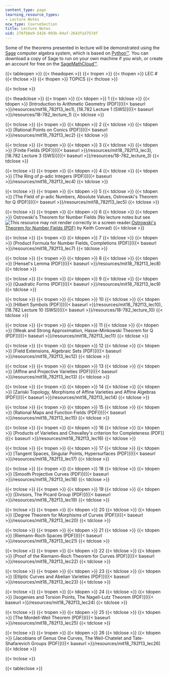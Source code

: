 ```yaml
---
content_type: page
learning_resource_types:
- Lecture Notes
ocw_type: CourseSection
title: Lecture Notes
uid: 276fb8e9-5426-093b-04af-2643fa3757df
---
```


Some of the theorems presented in lecture will be demonstrated using the [Sage](http://sagemath.org/) computer algebra system, which is based on [Python™](http://www.python.org/). You can download a copy of Sage to run on your own machine if you wish, or create an account for free on the [SageMathCloud™](https://cloud.sagemath.com/?utm_source=sagemath.org&utm_medium=banner).

{{< tableopen >}}
{{< theadopen >}}
{{< tropen >}}
{{< thopen >}}
LEC #
{{< thclose >}}
{{< thopen >}}
TOPICS
{{< thclose >}}

{{< trclose >}}

{{< theadclose >}}
{{< tropen >}}
{{< tdopen >}}
1
{{< tdclose >}}
{{< tdopen >}}
[Introduction to Arithmetic Geometry (PDF)]({{< baseurl >}}/resources/mit18_782f13_lec1), [18.782 Lecture 1 (SWS)]({{< baseurl >}}/resources/18-782_lecture_1)
{{< tdclose >}}

{{< trclose >}}
{{< tropen >}}
{{< tdopen >}}
2
{{< tdclose >}}
{{< tdopen >}}
[Rational Points on Conics (PDF)]({{< baseurl >}}/resources/mit18_782f13_lec2)
{{< tdclose >}}

{{< trclose >}}
{{< tropen >}}
{{< tdopen >}}
3
{{< tdclose >}}
{{< tdopen >}}
[Finite Fields (PDF)]({{< baseurl >}}/resources/mit18_782f13_lec3), [18.782 Lecture 3 (SWS)]({{< baseurl >}}/resources/18-782_lecture_3)
{{< tdclose >}}

{{< trclose >}}
{{< tropen >}}
{{< tdopen >}}
4
{{< tdclose >}}
{{< tdopen >}}
[The Ring of _p_\-adic Integers (PDF)]({{< baseurl >}}/resources/mit18_782f13_lec4)
{{< tdclose >}}

{{< trclose >}}
{{< tropen >}}
{{< tdopen >}}
5
{{< tdclose >}}
{{< tdopen >}}
[The Field of _p_\-adic Numbers, Absolute Values, Ostrowski's Theorem for Q (PDF)]({{< baseurl >}}/resources/mit18_782f13_lec5)
{{< tdclose >}}

{{< trclose >}}
{{< tropen >}}
{{< tdopen >}}
6
{{< tdclose >}}
{{< tdopen >}}
Ostrowski's Theorem for Number Fields (No lecture notes but see ![This resource may not render correctly in a screen reader.](/images/inacessible.gif)[Ostrowski's Theorem for Number Fields (PDF)](http://www.math.uconn.edu/~kconrad/blurbs/gradnumthy/ostrowskinumbfield.pdf) by Keith Conrad)
{{< tdclose >}}

{{< trclose >}}
{{< tropen >}}
{{< tdopen >}}
7
{{< tdclose >}}
{{< tdopen >}}
[Product Formula for Number Fields, Completions (PDF)]({{< baseurl >}}/resources/mit18_782f13_lec7)
{{< tdclose >}}

{{< trclose >}}
{{< tropen >}}
{{< tdopen >}}
8
{{< tdclose >}}
{{< tdopen >}}
[Hensel's Lemma (PDF)]({{< baseurl >}}/resources/mit18_782f13_lec8)
{{< tdclose >}}

{{< trclose >}}
{{< tropen >}}
{{< tdopen >}}
9
{{< tdclose >}}
{{< tdopen >}}
[Quadratic Forms (PDF)]({{< baseurl >}}/resources/mit18_782f13_lec9)
{{< tdclose >}}

{{< trclose >}}
{{< tropen >}}
{{< tdopen >}}
10
{{< tdclose >}}
{{< tdopen >}}
[Hilbert Symbols (PDF)]({{< baseurl >}}/resources/mit18_782f13_lec10), [18.782 Lecture 10 (SWS)]({{< baseurl >}}/resources/18-782_lecture_10)
{{< tdclose >}}

{{< trclose >}}
{{< tropen >}}
{{< tdopen >}}
11
{{< tdclose >}}
{{< tdopen >}}
[Weak and Strong Approximation, Hasse-Minkowski Theorem for Q (PDF)]({{< baseurl >}}/resources/mit18_782f13_lec11)
{{< tdclose >}}

{{< trclose >}}
{{< tropen >}}
{{< tdopen >}}
12
{{< tdclose >}}
{{< tdopen >}}
[Field Extensions, Algebraic Sets (PDF)]({{< baseurl >}}/resources/mit18_782f13_lec12)
{{< tdclose >}}

{{< trclose >}}
{{< tropen >}}
{{< tdopen >}}
13
{{< tdclose >}}
{{< tdopen >}}
[Affine and Projective Varieties (PDF)]({{< baseurl >}}/resources/mit18_782f13_lec13)
{{< tdclose >}}

{{< trclose >}}
{{< tropen >}}
{{< tdopen >}}
14
{{< tdclose >}}
{{< tdopen >}}
[Zariski Topology, Morphisms of Affine Varieties and Affine Algebras (PDF)]({{< baseurl >}}/resources/mit18_782f13_lec14)
{{< tdclose >}}

{{< trclose >}}
{{< tropen >}}
{{< tdopen >}}
15
{{< tdclose >}}
{{< tdopen >}}
[Rational Maps and Function Fields (PDF)]({{< baseurl >}}/resources/mit18_782f13_lec15)
{{< tdclose >}}

{{< trclose >}}
{{< tropen >}}
{{< tdopen >}}
16
{{< tdclose >}}
{{< tdopen >}}
[Products of Varieties and Chevalley's criterion for Completeness (PDF)]({{< baseurl >}}/resources/mit18_782f13_lec16)
{{< tdclose >}}

{{< trclose >}}
{{< tropen >}}
{{< tdopen >}}
17
{{< tdclose >}}
{{< tdopen >}}
[Tangent Spaces, Singular Points, Hypersurfaces (PDF)]({{< baseurl >}}/resources/mit18_782f13_lec17)
{{< tdclose >}}

{{< trclose >}}
{{< tropen >}}
{{< tdopen >}}
18
{{< tdclose >}}
{{< tdopen >}}
[Smooth Projective Curves (PDF)]({{< baseurl >}}/resources/mit18_782f13_lec18)
{{< tdclose >}}

{{< trclose >}}
{{< tropen >}}
{{< tdopen >}}
19
{{< tdclose >}}
{{< tdopen >}}
[Divisors, The Picard Group (PDF)]({{< baseurl >}}/resources/mit18_782f13_lec19)
{{< tdclose >}}

{{< trclose >}}
{{< tropen >}}
{{< tdopen >}}
20
{{< tdclose >}}
{{< tdopen >}}
[Degree Theorem for Morphisms of Curves (PDF)]({{< baseurl >}}/resources/mit18_782f13_lec20)
{{< tdclose >}}

{{< trclose >}}
{{< tropen >}}
{{< tdopen >}}
21
{{< tdclose >}}
{{< tdopen >}}
[Riemann-Roch Spaces (PDF)]({{< baseurl >}}/resources/mit18_782f13_lec21)
{{< tdclose >}}

{{< trclose >}}
{{< tropen >}}
{{< tdopen >}}
22
{{< tdclose >}}
{{< tdopen >}}
[Proof of the Riemann-Roch Theorem for Curves (PDF)]({{< baseurl >}}/resources/mit18_782f13_lec22)
{{< tdclose >}}

{{< trclose >}}
{{< tropen >}}
{{< tdopen >}}
23
{{< tdclose >}}
{{< tdopen >}}
[Elliptic Curves and Abelian Varieties (PDF)]({{< baseurl >}}/resources/mit18_782f13_lec23)
{{< tdclose >}}

{{< trclose >}}
{{< tropen >}}
{{< tdopen >}}
24
{{< tdclose >}}
{{< tdopen >}}
[Isogenies and Torsion Points, The Nagell-Lutz Theorem (PDF)]({{< baseurl >}}/resources/mit18_782f13_lec24)
{{< tdclose >}}

{{< trclose >}}
{{< tropen >}}
{{< tdopen >}}
25
{{< tdclose >}}
{{< tdopen >}}
[The Mordell-Weil Theorem (PDF)]({{< baseurl >}}/resources/mit18_782f13_lec25)
{{< tdclose >}}

{{< trclose >}}
{{< tropen >}}
{{< tdopen >}}
26
{{< tdclose >}}
{{< tdopen >}}
[Jacobians of Genus One Curves, The Weil-Chatelet and Tate-Shafarevich Groups (PDF)]({{< baseurl >}}/resources/mit18_782f13_lec26)
{{< tdclose >}}

{{< trclose >}}

{{< tableclose >}}